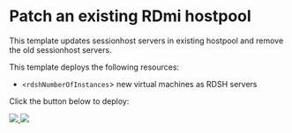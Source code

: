 # Patch an existing RDmi hostpool

This template updates sessionhost servers in existing hostpool and remove the old sessionhost servers.

This template deploys the following resources:
+ `<rdshNumberOfInstances`> new virtual machines as RDSH servers



Click the button below to deploy:

<a href="https://portal.azure.com/#create/Microsoft.Template/uri/https%3A%2F%2Fraw.githubusercontent.com%2FAzure%2FRDS-Templates%2Fmaster%2Frdmi-peopletech%2FPatch%20an%20existing%20RDmi%20hostpool%2Fazuredeploy.json" target="_blank">
    <img src="http://azuredeploy.net/deploybutton.png"/>
</a>
<a href="http://armviz.io/#/?load=https://raw.githubusercontent.com/PeopleTechRDS/msft-rdmi-templates/master/Patch%20an%20existing%20RDmi%20hostpool/azuredeploy.json" target="_blank">
    <img src="http://armviz.io/visualizebutton.png"/>
</a>